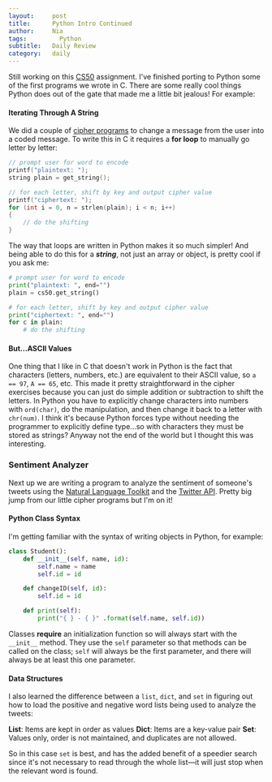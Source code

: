 ```yaml
---
layout:     post
title:      Python Intro Continued
author:     Nia
tags: 		  Python
subtitle:  	Daily Review
category:   daily
---
```


Still working on this [CS50](https://niamurrell.github.io/search/#CS50) assignment. I've finished porting to Python some of the first programs we wrote in C. There are some really cool things Python does out of the gate that made me a little bit jealous! For example:

#### Iterating Through A String

We did a couple of [cipher programs](https://niamurrell.github.io//daily/2017/08/13/caesar-cipher/) to change a message from the user into a coded message. To write this in C it requires a **for loop** to manually go letter by letter:
```C
// prompt user for word to encode
printf("plaintext: ");
string plain = get_string();

// for each letter, shift by key and output cipher value
printf("ciphertext: ");
for (int i = 0, n = strlen(plain); i < n; i++)
{
	// do the shifting
}
```

The way that loops are written in Python makes it so much simpler! And being able to do this for a ***string***, not just an array or object, is pretty cool if you ask me:

```python
# prompt user for word to encode
print("plaintext: ", end="")
plain = cs50.get_string()

# for each letter, shift by key and output cipher value
print("ciphertext: ", end="")
for c in plain:
	# do the shifting
```

#### But...ASCII Values

One thing that I like in C that doesn't work in Python is the fact that characters (letters, numbers, etc.) are equivalent to their ASCII value, so `a == 97`, `A == 65`, etc. This made it pretty straightforward in the cipher exercises because you can just do simple addition or subtraction to shift the letters. In Python you have to explicitly change characters into numbers with `ord(char)`, do the manipulation, and then change it back to a letter with `chr(num)`. I think it's because Python forces type without needing the programmer to explicitly define type...so with characters they must be stored as strings? Anyway not the end of the world but I thought this was interesting.

### Sentiment Analyzer

Next up we are writing a program to analyze the sentiment of someone's tweets using the [Natural Language Toolkit](http://www.nltk.org/) and the [Twitter API](https://developer.twitter.com/). Pretty big jump from our little cipher programs but I'm on it!

#### Python Class Syntax

I'm getting familiar with the syntax of writing objects in Python, for example:
```python
class Student():
	def __init__(self, name, id):
		self.name = name
		self.id = id

	def changeID(self, id):
		self.id = id

	def print(self):
		print("{ } - { }" .format(self.name, self.id))
```

Classes **require** an initialization function so will always start with the `__init__` method. They use the `self` parameter so that methods can be called on the class; `self` will always be the first parameter, and there will always be at least this one parameter.

#### Data Structures

I also learned the difference between a `list`, `dict`, and `set` in figuring out how to load the positive and negative word lists being used to analyze the tweets:

**List**: Items are kept in order as values
**Dict**: Items are a key-value pair 
**Set**: Values only, order is not maintained, and duplicates are not allowed.

So in this case `set` is best, and has the added benefit of a speedier search since it's not necessary to read through the whole list—it will just stop when the relevant word is found.